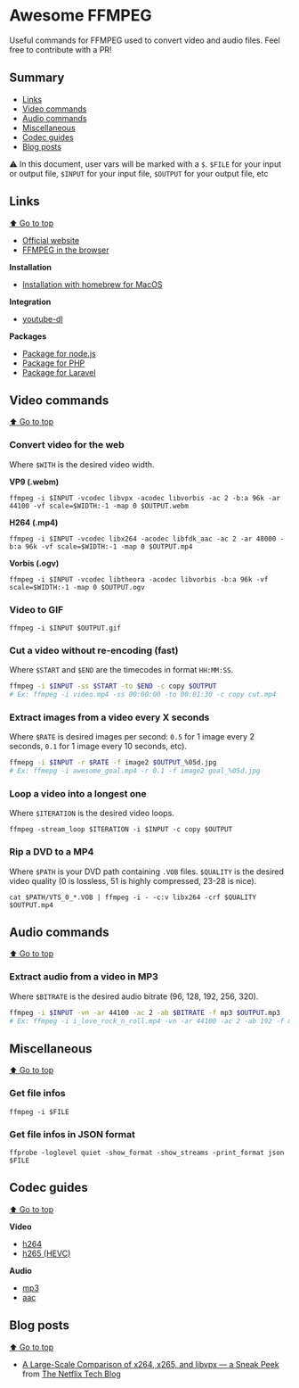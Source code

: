 # Awesome FFMPEG

Useful commands for FFMPEG used to convert video and audio files. Feel free to contribute with a PR!

## Summary

- [Links](#links)
- [Video commands](#video-commands)
- [Audio commands](#audio-commands)
- [Miscellaneous](#miscellaneous)
- [Codec guides](#codec-guides)
- [Blog posts](#blog-posts)

⚠️ In this document, user vars will be marked with a `$`. `$FILE` for your input or output file, `$INPUT` for your input file, `$OUTPUT` for your output file, etc

## Links

[⬆️ Go to top](#summary)

- [Official website](https://ffmpeg.org/)
- [FFMPEG in the browser](https://github.com/ffmpegwasm/ffmpeg.wasm)

**Installation**
- [Installation with homebrew for MacOS](https://github.com/homebrew-ffmpeg/homebrew-ffmpeg/)

**Integration**
- [youtube-dl](https://github.com/ytdl-org/youtube-dl)

**Packages**
- [Package for node.js](https://github.com/xonecas/ffmpeg-node)
- [Package for PHP](https://github.com/PHP-FFMpeg/PHP-FFMpeg)
- [Package for Laravel](https://github.com/protonemedia/laravel-ffmpeg)

## Video commands

[⬆️ Go to top](#summary)

### Convert video for the web

Where `$WITH` is the desired video width. 

**VP9 (.webm)**

`ffmpeg -i $INPUT -vcodec libvpx -acodec libvorbis -ac 2 -b:a 96k -ar 44100 -vf scale=$WIDTH:-1 -map 0 $OUTPUT.webm`

**H264 (.mp4)**

`ffmpeg -i $INPUT -vcodec libx264 -acodec libfdk_aac -ac 2 -ar 48000 -b:a 96k -vf scale=$WIDTH:-1 -map 0 $OUTPUT.mp4`

**Vorbis (.ogv)**

`ffmpeg -i $INPUT -vcodec libtheora -acodec libvorbis -b:a 96k -vf scale=$WIDTH:-1 -map 0 $OUTPUT.ogv`

### Video to GIF

`ffmpeg -i $INPUT $OUTPUT.gif`

### Cut a video without re-encoding (fast)

Where `$START` and `$END` are the timecodes in format `HH:MM:SS`.

```bash
ffmpeg -i $INPUT -ss $START -to $END -c copy $OUTPUT
# Ex: ffmpeg -i video.mp4 -ss 00:00:00 -to 00:01:30 -c copy cut.mp4
```

### Extract images from a video every X seconds

Where `$RATE` is desired images per second: `0.5` for 1 image every 2 seconds, `0.1` for 1 image every 10 seconds, etc).

```bash
ffmepg -i $INPUT -r $RATE -f image2 $OUTPUT_%05d.jpg
# Ex: ffmepg -i awesome_goal.mp4 -r 0.1 -f image2 goal_%05d.jpg
```

### Loop a video into a longest one

Where `$ITERATION` is the desired video loops.

`ffmpeg -stream_loop $ITERATION -i $INPUT -c copy $OUTPUT`

### Rip a DVD to a MP4

Where `$PATH` is your DVD path containing `.VOB` files. `$QUALITY` is the desired video quality (0 is lossless, 51 is highly compressed, 23-28 is nice).

`cat $PATH/VTS_0_*.VOB | ffmpeg -i - -c:v libx264 -crf $QUALITY $OUTPUT.mp4`

## Audio commands

[⬆️ Go to top](#summary)

### Extract audio from a video in MP3

Where `$BITRATE` is the desired audio bitrate (96, 128, 192, 256, 320).

```bash
ffmpeg -i $INPUT -vn -ar 44100 -ac 2 -ab $BITRATE -f mp3 $OUTPUT.mp3
# Ex: ffmpeg -i i_love_rock_n_roll.mp4 -vn -ar 44100 -ac 2 -ab 192 -f mp3 i_love_rock_n_roll.mp3
```

## Miscellaneous

[⬆️ Go to top](#summary)

### Get file infos

`ffmpeg -i $FILE`

### Get file infos in JSON format

`ffprobe -loglevel quiet -show_format -show_streams -print_format json $FILE`

## Codec guides

[⬆️ Go to top](#summary)

**Video**
- [h264](https://trac.ffmpeg.org/wiki/Encode/H.264)
- [h265 (HEVC)](https://trac.ffmpeg.org/wiki/Encode/H.265)

**Audio**
- [mp3](https://trac.ffmpeg.org/wiki/Encode/MP3)
- [aac](https://trac.ffmpeg.org/wiki/Encode/AAC)

## Blog posts

[⬆️ Go to top](#summary)

- [A Large-Scale Comparison of x264, x265, and libvpx — a Sneak Peek](https://netflixtechblog.com/a-large-scale-comparison-of-x264-x265-and-libvpx-a-sneak-peek-2e81e88f8b0f?gi=51b962fb1116) from [The Netflix Tech Blog](https://netflixtechblog.com/)